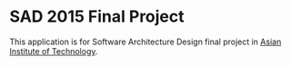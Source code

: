 # SAD 2015 Final Project

This application is for Software Architecture Design final project in [Asian Institute of Technology](https://www.cs.ait.ac.th/).